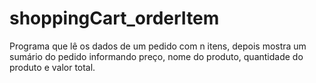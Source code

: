 # shoppingCart_orderItem
Programa que lê os dados de um pedido com n itens, depois mostra um sumário do pedido informando preço, nome do produto, quantidade do produto e valor total.
